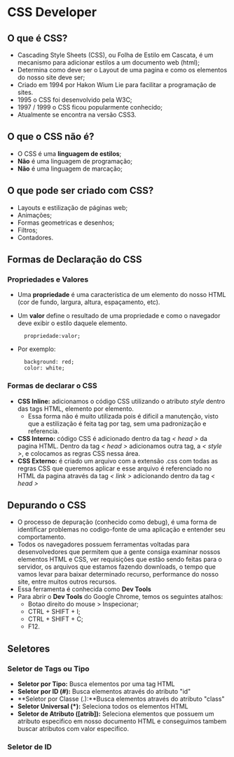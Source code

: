 # CSS Developer

## O que é CSS?

* Cascading Style Sheets (CSS), ou Folha de Estilo em Cascata, é um mecanismo para adicionar estilos a um documento web (html);
* Determina como deve ser o Layout de uma pagina e como os elementos do nosso site deve ser;
* Criado em 1994 por Hakon Wium Lie para facilitar a programação de sites.
* 1995 o CSS foi desenvolvido pela W3C;
* 1997 / 1999 o CSS ficou popularmente conhecido;
* Atualmente se encontra na versão CSS3.

## O que o CSS não é?

* O CSS é uma **linguagem de estilos**;
* **Não** é uma linguagem de programação;
* **Não** é uma linguagem de marcação;

## O que pode ser criado com CSS?

* Layouts e estilização de páginas web;
* Animações;
* Formas geometricas e desenhos;
* Filtros;
* Contadores.

## Formas de Declaração do CSS

### Propriedades e Valores

* Uma **propriedade** é uma característica de um elemento do nosso HTML (cor de fundo, largura, altura, espaçamento, etc). 
* Um **valor** define o resultado de uma propriedade e como o navegador deve exibir o estilo daquele elemento.

        propriedade:valor;

* Por exemplo:

        background: red;
        color: white;

### Formas de declarar o CSS

* **CSS Inline:**  adicionamos o código CSS utilizando o atributo *style* dentro das tags HTML, elemento por elemento. 
  * Essa forma não é muito utilizada pois é dificil a manutenção, visto que a estilização é feita tag por tag, sem uma padronização e referencia. 
* **CSS Interno:** código CSS é adicionado dentro da tag *< head >* da pagina HTML. Dentro da tag *< head >* adicionamos outra tag, a *< style >*, e colocamos as regras CSS nessa área.
* **CSS Externo:** é criado um arquivo com a extensão .css com todas as regras CSS que queremos aplicar e esse arquivo é referenciado no HTML da pagina através da tag *< link >* adicionando dentro da tag *< head >*

## Depurando o CSS

* O processo de depuração (conhecido como debug), é uma forma de identificar problemas no codigo-fonte de uma aplicação e entender seu comportamento.
* Todos os navegadores possuem ferramentas voltadas para desenvolvedores que permitem que a gente consiga examinar nossos elementos HTML e CSS, ver requisições que estão sendo feitas para o servidor, os arquivos que estamos fazendo downloads, o tempo que vamos levar para baixar determinado recurso, performance do nosso site, entre muitos outros recursos.
* Essa ferramenta é conhecida como **Dev Tools**
* Para abrir o **Dev Tools** do Google Chrome, temos os seguintes atalhos:
  * Botao direito do mouse > Inspecionar;
  * CTRL + SHIFT + I;
  * CTRL + SHIFT + C;
  * F12.

## Seletores

### Seletor de Tags ou Tipo

* **Seletor por Tipo:** Busca elementos por uma tag HTML
* **Seletor por ID (#):** Busca elementos através do atributo "id"
* **Seletor por Classe (.):**Busca elementos através do atributo "class"
* **Seletor Universal (*):** Seleciona todos os elementos HTML
* **Seletor de Atributo ([atrib]):** Seleciona elementos que possuem um atributo especifico em nosso documento HTML e conseguimos tambem buscar atributos com valor especifico.

### Seletor de ID



